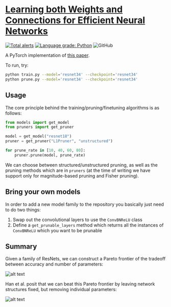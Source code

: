 # [Learning both Weights and Connections for Efficient Neural Networks](https://arxiv.org/abs/1506.02626)

[![Total alerts](https://img.shields.io/lgtm/alerts/g/jack-willturner/DeepCompression-PyTorch.svg?logo=lgtm&logoWidth=18)](https://lgtm.com/projects/g/jack-willturner/DeepCompression-PyTorch/alerts/) 
[![Language grade: Python](https://img.shields.io/lgtm/grade/python/g/jack-willturner/DeepCompression-PyTorch.svg?logo=lgtm&logoWidth=18)](https://lgtm.com/projects/g/jack-willturner/DeepCompression-PyTorch/context:python)
![GitHub](https://img.shields.io/github/license/jack-willturner/DeepCompression-PyTorch)

A PyTorch implementation of [this paper](https://arxiv.org/abs/1506.02626).

To run, try:
```bash
python train.py --model='resnet34' --checkpoint='resnet34'
python prune.py --model='resnet34' --checkpoint='resnet34'
```

## Usage 

The core principle behind the training/pruning/finetuning algorithms is as follows:

```python
from models import get_model
from pruners import get_pruner 

model = get_model("resnet18")
pruner = get_pruner("L1Pruner", "unstructured")

for prune_rate in [10, 40, 60, 80]:
    pruner.prune(model, prune_rate)
```

We can choose between structured/unstructured pruning, as well as the pruning methods which are in `pruners` (at the time of writing we have support only for magnitude-based pruning and Fisher pruning).


## Bring your own models 
In order to add a new model family to the repository you basically just need to do two things:
1. Swap out the convolutional layers to use the `ConvBNReLU` class
2. Define a `get_prunable_layers` method which returns all the instances of `ConvBNReLU` which you want to be prunable

## Summary

Given a family of ResNets, we can construct a Pareto frontier of the tradeoff between accuracy and number of parameters:

![alt text](./resources/resnets.png)

Han et al. posit that we can beat this Pareto frontier by leaving network structures fixed, but removing individual parameters:

![alt text](./resources/pareto.png)
